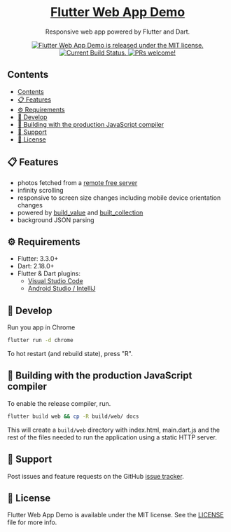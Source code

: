 <h1 align="center">
  <a href="https://github.com/minikin/flutter-web-demo">
   Flutter Web App Demo
  </a>
</h1>

<p align="center">
  Responsive web app powered by Flutter and Dart.
</p>

<p align="center">
  <a href="https://github.com/minikin/flutter-web-demo/blob/master/LICENSE">
    <img src="https://img.shields.io/badge/license-MIT-blue.svg" alt="Flutter Web App Demo is released under the MIT license." />
  </a>
  <a href="https://github.com/minikin/flutter-web-demo/actions/workflows/ci.yml">
    <img src="https://github.com/minikin/flutter-web-demo/actions/workflows/ci.yml/badge.svg" alt="Current Build Status." />
  </a>
  <a href="https://github.com/minikin/flutter-web-demo/blob/master/CONTRIBUTING.md">
    <img src="https://img.shields.io/badge/PRs-welcome-brightgreen.svg" alt="PRs welcome!" />
  </a>
</p>

## Contents

- [Contents](#contents)
- [📋 Features](#-features)
- [⚙️ Requirements](#️-requirements)
- [🎉 Develop](#-develop)
- [👷‍ Building with the production JavaScript compiler](#-building-with-the-production-javascript-compiler)
- [🤷 Support](#-support)
- [📄 License](#-license)

## 📋 Features

- photos fetched from a [remote free server](https://picsum.photos/)
- infinity scrolling
- responsive to screen size changes including mobile device orientation changes
- powered by [build_value](https://pub.dev/packages/built_value) and [built_collection](https://pub.dev/packages/built_collection)
- background JSON parsing

## ⚙️ Requirements

- Flutter: 3.3.0+
- Dart: 2.18.0+
- Flutter & Dart plugins:
  - [Visual Studio Code](https://flutter.dev/docs/get-started/editor?tab=androidstudio)
  - [Android Studio / IntelliJ](https://flutter.dev/docs/get-started/editor?tab=vscode)

## 🎉 Develop

Run you app in Chrome

```sh
flutter run -d chrome
```

To hot restart (and rebuild state), press "R".

## 👷‍ Building with the production JavaScript compiler

To enable the release compiler, run.

```sh
flutter build web && cp -R build/web/ docs
```

This will create a `build/web` directory with index.html, main.dart.js and the rest of the files needed to run
the application using a static HTTP server.

## 🤷 Support

Post issues and feature requests on the GitHub [issue tracker](https://github.com/minikin/flutter-web-demo/issues).

## 📄 License

Flutter Web App Demo is available under the MIT license.
See the [LICENSE](https://github.com/minikin/flutter-web-demo/blob/master/LICENSE) file for more info.
